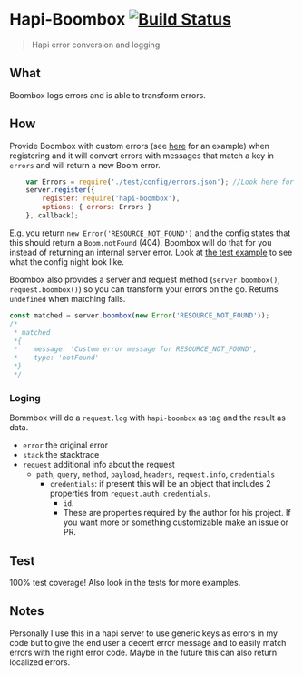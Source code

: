 # Hapi-Boombox [![Build Status](https://travis-ci.org/AdriVanHoudt/Hapi-Boombox.svg)](https://travis-ci.org/AdriVanHoudt/Hapi-Boombox)
>Hapi error conversion and logging

## What
Boombox logs errors and is able to transform errors.

## How

Provide Boombox with custom errors (see [here](https://github.com/AdriVanHoudt/Hapi-Boombox/blob/master/test/config/errors.json) for an example) when registering and it will convert errors with messages that match a key in `errors` and will return a new Boom error.
```js
    var Errors = require('./test/config/errors.json'); //Look here for an example!
    server.register({
        register: require('hapi-boombox'),
        options: { errors: Errors }
    }, callback);
```
E.g. you return `new Error('RESOURCE_NOT_FOUND')` and the config states that this should return a `Boom.notFound` (404). Boombox will do that for you instead of returning an internal server error.
Look at [the test example](https://github.com/AdriVanHoudt/Hapi-Boombox/blob/master/test/config/errors.json) to see what the config night look like.

Boombox also provides a server and request method (`server.boombox()`, `request.boombox()`) so you can transform your errors on the go.
Returns `undefined` when matching fails.
```js
const matched = server.boombox(new Error('RESOURCE_NOT_FOUND'));
/*
 * matched
 *{
 *    message: 'Custom error message for RESOURCE_NOT_FOUND',
 *    type: 'notFound'
 *}
 */
```

### Loging
Bommbox will do a `request.log` with `hapi-boombox` as tag and the result as data.

* `error` the original error
* `stack` the stacktrace
* `request` additional info about the request
    * `path`, `query`, `method`, `payload`, `headers`, `request.info`, `credentials`
        * `credentials`: if present this will be an object that includes 2 properties from `request.auth.credentials`.
            * `id`.
            * These are properties required by the author for his project. If you want more or something customizable make an issue or PR.

## Test
100% test coverage!
Also look in the tests for more examples.

## Notes
Personally I use this in a hapi server to use generic keys as errors in my code but to give the end user a decent error message and to easily match errors with the right error code.
Maybe in the future this can also return localized errors.
